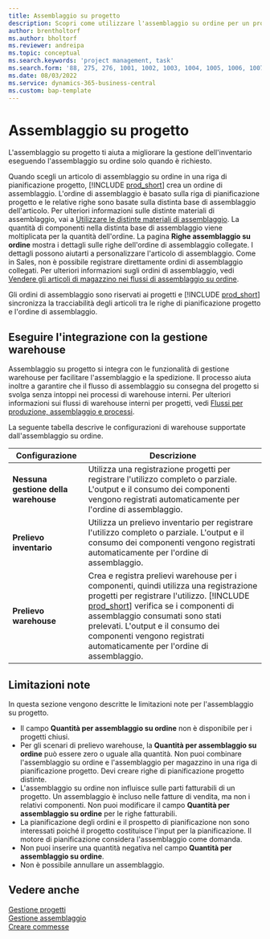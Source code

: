 ```yaml
---
title: Assemblaggio su progetto
description: Scopri come utilizzare l'assemblaggio su ordine per un progetto.
author: brentholtorf
ms.author: bholtorf
ms.reviewer: andreipa
ms.topic: conceptual
ms.search.keywords: 'project management, task'
ms.search.form: '88, 275, 276, 1001, 1002, 1003, 1004, 1005, 1006, 1007, 1020'
ms.date: 08/03/2022
ms.service: dynamics-365-business-central
ms.custom: bap-template
---
```

# Assemblaggio su progetto

L'assemblaggio su progetto ti aiuta a migliorare la gestione dell'inventario eseguendo l'assemblaggio su ordine solo quando è richiesto.

Quando scegli un articolo di assemblaggio su ordine in una riga di pianificazione progetto, [!INCLUDE [prod_short](includes/prod_short.md)] crea un ordine di assemblaggio. L'ordine di assemblaggio è basato sulla riga di pianificazione progetto e le relative righe sono basate sulla distinta base di assemblaggio dell'articolo. Per ulteriori informazioni sulle distinte materiali di assemblaggio, vai a [Utilizzare le distinte materiali di assemblaggio](assembly-how-work-assembly-boms.md). La quantità di componenti nella distinta base di assemblaggio viene moltiplicata per la quantità dell'ordine. La pagina **Righe assemblaggio su ordine** mostra i dettagli sulle righe dell'ordine di assemblaggio collegate. I dettagli possono aiutarti a personalizzare l'articolo di assemblaggio. Come in Sales, non è possibile registrare direttamente ordini di assemblaggio collegati. Per ulteriori informazioni sugli ordini di assemblaggio, vedi [Vendere gli articoli di magazzino nei flussi di assemblaggio su ordine](assembly-how-to-sell-inventory-items-in-assemble-to-order-flows.md).

Gli ordini di assemblaggio sono riservati ai progetti e [!INCLUDE [prod_short](includes/prod_short.md)] sincronizza la tracciabilità degli articoli tra le righe di pianificazione progetto e l'ordine di assemblaggio.

## Eseguire l'integrazione con la gestione warehouse

Assemblaggio su progetto si integra con le funzionalità di gestione warehouse per facilitare l'assemblaggio e la spedizione. Il processo aiuta inoltre a garantire che il flusso di assemblaggio su consegna del progetto si svolga senza intoppi nei processi di warehouse interni. Per ulteriori informazioni sui flussi di warehouse interni per progetti, vedi [Flussi per produzione, assemblaggio e processi](design-details-internal-warehouse-flows.md#flows-to-and-from-assembly-in-a-basic-warehouse-configuration).

La seguente tabella descrive le configurazioni di warehouse supportate dall'assemblaggio su ordine.

|Configurazione  |Descrizione  |
|---------|---------|
|**Nessuna gestione della warehouse**|Utilizza una registrazione progetti per registrare l'utilizzo completo o parziale. L'output e il consumo dei componenti vengono registrati automaticamente per l'ordine di assemblaggio.         |
|**Prelievo inventario**|Utilizza un prelievo inventario per registrare l'utilizzo completo o parziale. L'output e il consumo dei componenti vengono registrati automaticamente per l'ordine di assemblaggio.          |
|**Prelievo warehouse**|Crea e registra prelievi warehouse per i componenti, quindi utilizza una registrazione progetti per registrare l'utilizzo. [!INCLUDE [prod_short](includes/prod_short.md)] verifica se i componenti di assemblaggio consumati sono stati prelevati. L'output e il consumo dei componenti vengono registrati automaticamente per l'ordine di assemblaggio.         |

## Limitazioni note

In questa sezione vengono descritte le limitazioni note per l'assemblaggio su progetto.

* Il campo **Quantità per assemblaggio su ordine** non è disponibile per i progetti chiusi.
* Per gli scenari di prelievo warehouse, la **Quantità per assemblaggio su ordine** può essere zero o uguale alla quantità. Non puoi combinare l'assemblaggio su ordine e l'assemblaggio per magazzino in una riga di pianificazione progetto. Devi creare righe di pianificazione progetto distinte.
* L'assemblaggio su ordine non influisce sulle parti fatturabili di un progetto. Un assemblaggio è incluso nelle fatture di vendita, ma non i relativi componenti. Non puoi modificare il campo **Quantità per assemblaggio su ordine** per le righe fatturabili.
* La pianificazione degli ordini e il prospetto di pianificazione non sono interessati poiché il progetto costituisce l'input per la pianificazione. Il motore di pianificazione considera l'assemblaggio come domanda.
* Non puoi inserire una quantità negativa nel campo **Quantità per assemblaggio su ordine**.
* Non è possibile annullare un assemblaggio.

## Vedere anche

[Gestione progetti](projects-manage-projects.md)  
[Gestione assemblaggio](assembly-assemble-items.md)  
[Creare commesse](projects-how-create-jobs.md)
